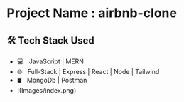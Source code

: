 <h1>Project Name : airbnb-clone</h1>
<h2>🛠 Tech Stack Used</h2>

- 💻 &nbsp; JavaScript | MERN  
- 🌐 &nbsp; Full-Stack | Express | React | Node | Tailwind  
- 🛢 &nbsp; MongoDb | Postman
- !(Images/index.png)
